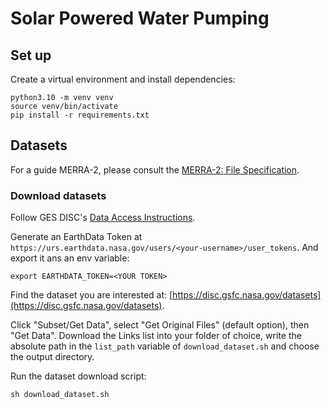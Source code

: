 # Solar Powered Water Pumping

## Set up
Create a virtual environment and install dependencies:
```
python3.10 -m venv venv
source venv/bin/activate
pip install -r requirements.txt
```

## Datasets
For a guide MERRA-2, please consult the [MERRA-2: File Specification](https://gmao.gsfc.nasa.gov/pubs/docs/Bosilovich785.pdf).

### Download datasets
Follow GES DISC's [Data Access Instructions](https://disc.gsfc.nasa.gov/information/documents?title=Data%20Access).

Generate an EarthData Token at `https://urs.earthdata.nasa.gov/users/<your-username>/user_tokens`. And export it ans an env variable:
```
export EARTHDATA_TOKEN=<YOUR TOKEN>
```

Find the dataset you are interested at: [https://disc.gsfc.nasa.gov/datasets](https://disc.gsfc.nasa.gov/datasets).

Click "Subset/Get Data", select "Get Original Files" (default option), then "Get Data". Download the Links list into your folder of choice, write the absolute path in the `list_path` variable of `download_dataset.sh` and choose the output directory.

Run the dataset download script:
```
sh download_dataset.sh
```


